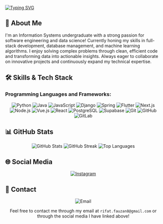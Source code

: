 [![Typing SVG](https://readme-typing-svg.demolab.com?font=Plus+Jakarta+Sans&weight=800&size=50&pause=1000&color=F78D53&center=true&vCenter=true&width=846&height=55&lines=Hi%2C+there!;I'm+Rifat!+%F0%9F%91%8B)](https://git.io/typing-svg)


## 🚀 About Me  
I'm an Information Systems undergraduate with a strong passion for software engineering and data science! Currently honing my skills in full-stack development, database management, and machine learning algorithms. I enjoy solving complex problems through clean, efficient code and transforming data into actionable insights. Always eager to collaborate on innovative projects and continuously expand my technical expertise.

## 🛠️ Skills & Tech Stack

### Programming Languages and Frameworks:
<div align="center">
  <img src="https://img.shields.io/badge/python-3670A0?style=for-the-badge&logo=python&logoColor=ffdd54" alt="Python"/>
  <img src="https://img.shields.io/badge/java-%23ED8B00.svg?style=for-the-badge&logo=openjdk&logoColor=white" alt="Java"/>
  <img src="https://img.shields.io/badge/javascript-%23323330.svg?style=for-the-badge&logo=javascript&logoColor=%23F7DF1E" alt="JavaScript"/>
  <img src="https://img.shields.io/badge/django-%23092E20.svg?style=for-the-badge&logo=django&logoColor=white" alt="Django"/>
  <img src="https://img.shields.io/badge/spring-%236DB33F.svg?style=for-the-badge&logo=spring&logoColor=white" alt="Spring"/>
  <img src="https://img.shields.io/badge/Flutter-%2302569B.svg?style=for-the-badge&logo=Flutter&logoColor=white" alt="Flutter"/>
  <img src="https://img.shields.io/badge/Next-black?style=for-the-badge&logo=next.js&logoColor=white" alt="Next.js"/>
  <img src="https://img.shields.io/badge/node.js-6DA55F?style=for-the-badge&logo=node.js&logoColor=white" alt="Node.js"/>
  <img src="https://img.shields.io/badge/vuejs-%2335495e.svg?style=for-the-badge&logo=vuedotjs&logoColor=%234FC08D" alt="Vue.js"/>
  <img src="https://img.shields.io/badge/react-%2320232a.svg?style=for-the-badge&logo=react&logoColor=%2361DAFB" alt="React"/>
  <img src="https://img.shields.io/badge/postgres-%23316192.svg?style=for-the-badge&logo=postgresql&logoColor=white" alt="PostgreSQL"/>
  <img src="https://img.shields.io/badge/Supabase-3ECF8E?style=for-the-badge&logo=supabase&logoColor=white" alt="Supabase"/>
  <img src="https://img.shields.io/badge/git-%23F05033.svg?style=for-the-badge&logo=git&logoColor=white" alt="Git"/>
  <img src="https://img.shields.io/badge/github-%23121011.svg?style=for-the-badge&logo=github&logoColor=white" alt="GitHub"/>
  <img src="https://img.shields.io/badge/gitlab-%23181717.svg?style=for-the-badge&logo=gitlab&logoColor=white" alt="GitLab"/>
</div>

## 📊 GitHub Stats

<div align="center">
  <img src="https://github-readme-stats.vercel.app/api?username=rifatfauzan&show_icons=true&theme=dracula" alt="GitHub Stats"/>
  
  <img src="https://github-readme-streak-stats.herokuapp.com/?user=rifatfauzan&theme=dark" alt="GitHub Streak"/>
  
  <img src="https://github-readme-stats.vercel.app/api/top-langs/?username=rifatfauzan&layout=compact&theme=dracula" alt="Top Languages"/>
</div>

## 🌐 Social Media

<div align="center">
  <a href="https://instagram.com/rifatfauzannn">
    <img src="https://img.shields.io/badge/Instagram-E4405F?style=for-the-badge&logo=instagram&logoColor=white" alt="Instagram"/>
  </a>
</div>

## 📱 Contact

<div align="center">
  <img src="https://img.shields.io/badge/Email-D14836?style=for-the-badge&logo=gmail&logoColor=white" alt="Email"/>
  <p>Feel free to contact me through my email at <code>rifat.fauzan8@gmail.com</code> or through the social media I have linked above!</p>
</div>
